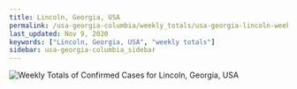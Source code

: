 ```yaml
---
title: Lincoln, Georgia, USA
permalink: /usa-georgia-columbia/weekly_totals/usa-georgia-lincoln-weekly_totals.html
last_updated: Nov 9, 2020
keywords: ["Lincoln, Georgia, USA", "weekly totals"]
sidebar: usa-georgia-columbia_sidebar
---
```


![Weekly Totals of Confirmed Cases for Lincoln, Georgia, USA](/covid_tracker/images/graphs/usa-georgia-lincoln-weekly_totals_graph.png)
